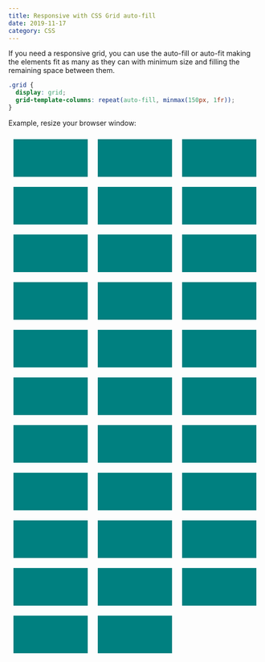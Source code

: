 ```yaml
---
title: Responsive with CSS Grid auto-fill
date: 2019-11-17
category: CSS
---
```


If you need a responsive grid, you can use the auto-fill or auto-fit making the elements fit as many as they can with minimum size and filling the remaining space between them.

```css
.grid {
  display: grid;
  grid-template-columns: repeat(auto-fill, minmax(150px, 1fr));
}
```

Example, resize your browser window:

<div class="grid">
  <div class="box"></div>
  <div class="box"></div>
  <div class="box"></div>
  <div class="box"></div>
  <div class="box"></div>
  <div class="box"></div>
  <div class="box"></div>
  <div class="box"></div>
  <div class="box"></div>
  <div class="box"></div>
  <div class="box"></div>
  <div class="box"></div>
  <div class="box"></div>
  <div class="box"></div>
  <div class="box"></div>
  <div class="box"></div>
  <div class="box"></div>
  <div class="box"></div>
  <div class="box"></div>
  <div class="box"></div>
  <div class="box"></div>
  <div class="box"></div>
  <div class="box"></div>
  <div class="box"></div>
  <div class="box"></div>
  <div class="box"></div>
  <div class="box"></div>
  <div class="box"></div>
  <div class="box"></div>
  <div class="box"></div>
  <div class="box"></div>
  <div class="box"></div>
</div>

<style scoped>
.grid{
  display: grid;
  grid-template-columns: repeat(auto-fill, minmax(150px, 1fr));
}
.box{
  margin: 10px;
  background: teal;
  height: 75px;
}
</style>
